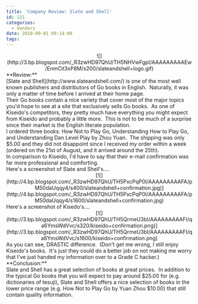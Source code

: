 ```yaml
---
title: 'Company Review: Slate and Shell'
id: 131
categories:
  - Vendors
date: 2010-09-01 09:14:00
tags:
---
```


<div style="clear: both; text-align: center;"><span style="font-family: inherit;">![](http://3.bp.blogspot.com/_R3zwHD97QhU/TH5NHVwFgpI/AAAAAAAAAEw/EnmCit3xP8M/s200/slateandshell+logo.gif)</span></div><div><span style="font-family: inherit;">
</span></div><div><span style="font-family: inherit;">**Review:**</span></div><div><span style="font-family: inherit;">
</span></div><div>[<span style="font-family: inherit;">Slate and Shell</span>](http://www.slateandshell.com/)<span style="font-family: inherit;"> is one of the most well known publishers and distributors of Go books in English.  Naturally, it was only a matter of time before I arrived at their home page.  </span></div><div><span style="font-family: inherit;">
</span></div><div><span style="font-family: inherit;">Their Go books contain a nice variety that cover most of the major topics you'd hope to see at a site that exclusively sells Go books.  As one of Kiseido's competitors, they pretty much have everything you might expect from Kiseido and probably a little more.  This is not to be much of a surprise since their market is the English literate population.</span></div><div><span style="font-family: inherit;">
</span></div><div><span style="font-family: inherit;">I ordered three books: How Not to Play Go, Understanding How to Play Go, and Understanding Dan Level Play by Zhou Yuan.  The shipping was only $5.00 and they did not disappoint since I received my order within a week (ordered on the 21st of August, and it arrived around the 25th).</span></div><div><span style="font-family: inherit;">
</span></div><span style="font-family: inherit;">In comparison to Kiseido, I'd have to say that their e-mail confirmation was far more professional and comforting.  </span>
<div><span style="font-family: inherit;">
</span></div><div><span style="font-family: inherit;">Here's a screenshot of Slate and Shell's....</span></div><div><span style="font-family: inherit;">
</span></div><div style="clear: both; text-align: center;">[<span style="font-family: inherit;">![](http://4.bp.blogspot.com/_R3zwHD97QhU/TH5PxcPqP0I/AAAAAAAAAFA/pM50daUqqy4/s400/slateandshell+confirmation.jpg)</span>](http://4.bp.blogspot.com/_R3zwHD97QhU/TH5PxcPqP0I/AAAAAAAAAFA/pM50daUqqy4/s1600/slateandshell+confirmation.jpg)</div><div><span style="font-family: inherit;">
</span></div><div><span style="font-family: inherit;">Here's a screenshot of Kisedo's....</span></div><div><div><span style="font-family: inherit;">
</span></div><div style="clear: both; text-align: center;">[<span style="font-family: inherit;">![](http://3.bp.blogspot.com/_R3zwHD97QhU/TH5QrmeU3bI/AAAAAAAAAFI/qa6YmsWdVvc/s320/kiseido+confirmation.png)</span>](http://3.bp.blogspot.com/_R3zwHD97QhU/TH5QrmeU3bI/AAAAAAAAAFI/qa6YmsWdVvc/s1600/kiseido+confirmation.png)</div><div><span style="font-family: inherit;">
</span></div><div><span style="font-family: inherit;">As you can see, DRASTIC difference.  (Don't get me wrong, I still enjoy Kiseido's books.  It's just they could do a better job on not making me worry that I've just handed my information over to a Grade C hacker.)</span></div><div><span style="font-family: inherit;">
</span></div><div><span style="font-family: inherit;">**Conclusion:**</span></div><div><span style="font-family: inherit;">
</span></div><div><span style="font-family: inherit;">Slate and Shell has a great selection of books at great prices.  In addition to the typical Go books that you will expect to pay around $25.00 for (e.g. dictionaries of tesuji), Slate and Shell offers a nice selection of books in the lower price range (e.g. How Not to Play Go by Yuan Zhou $10.00) that still contain quality information.  </span></div></div>